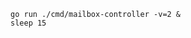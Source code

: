 <!--mailbox-controller-process-start-start-->
```shell
go run ./cmd/mailbox-controller -v=2 &
sleep 15
```
<!--mailbox-controller-process-start-end-->